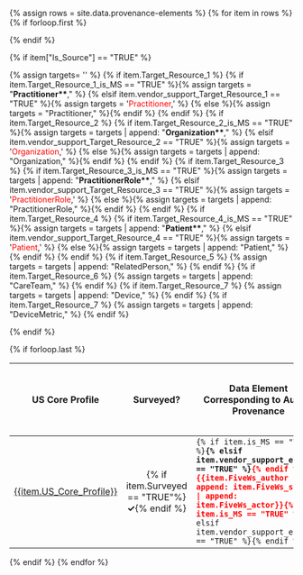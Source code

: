 <!-- This liquid script creates a US Core provenance requirements table using input data from input/data/provenance-elements.csv
with the following columns:
- Row
- Is_Source : boolean flag if is provenance source element
- Observation_grouping: tag for grouping profiles together like ADI or vitals
- polled_vendors: boolean flag if vendors surveyed on their use of the provenance source element for this profile
- US_Core_Profile: title of US Core Profile (secondary sort parameter)
- URL: Canonical URL of US Core Profile
- Path: relative path of US Core Profile
- Type: resource type of US Core Profile (primary sort parameter)
- FiveWs_author: provenance source element choice based on FiveWs mapping (one per row)
- FiveWs_source: provenance source element choice based on FiveWs mapping (one per row)
- FiveWs_actor: provenance source element choice based on FiveWs mapping (one per row)
- is_MS: boolean flag if provenance source element is US Core Must Support
- vendor_support_element: boolean flag if vendors surveyed on their use of the provenance source element
- Target_Resource_1: provenance source element target resource (can be up to 7)
- Target_Resource_1_is_MS: boolean flag if provenance source element target resource is US Core Must Support
- vendor_support_Target_Resource_1: boolean flag if vendors surveyed on their use of the provenance source element target resource
- Target_Resource_2: provenance source element target resource (can be up to 7)
- Target_Resource_2_is_MS: boolean flag if provenance source element target resource is US Core Must Support
- vendor_support_Target_Resource_2: boolean flag if vendors surveyed on their use of the provenance source element target resource
- Target_Resource_3: provenance source element target resource (can be up to 7)
- vendor_support_Target_Resource_3: boolean flag if vendors surveyed on their use of the provenance source element target resource
- Target_Resource_4: provenance source element target resource (can be up to 7)
- vendor_support_Target_Resource_4: boolean flag if vendors surveyed on their use of the provenance source element target resource
- Target_Resource_5: provenance source element target resource (can be up to 7)
- vendor_support_Target_Resource_5: boolean flag if vendors surveyed on their use of the provenance source element target resource
- Target_Resource_6: provenance source element target resource (can be up to 7)
- vendor_support_Target_Resource_6: boolean flag if vendors surveyed on their use of the provenance source element target resource
- Target_Resource_7: provenance source element target resource (can be up to 7)
- vendor_support_Target_Resource_7: boolean flag if vendors surveyed on their use of the provenance source element target resource
- Target_Resource_8: provenance source element target resource (can be up to 7)
- vendor_support_Target_Resource_7: boolean flag if vendors surveyed on their use of the provenance source element target resource
- Comments
-  no include parameters:  -->

{% assign rows = site.data.provenance-elements %}
{% for item in rows %}
{% if forloop.first %}
<table class="grid">
<thead>
<tr>
<!-- <th>Row #</th> -->
<th>US Core Profile</th>
<th>Surveyed?</th>
<th>Data Element Corresponding to Author Provenance</th>
<th>Target Resource Types Corresponding to Author Role Provenance</th>
</tr>
</thead>
<tbody>
{% endif %}

{% if item["Is_Source"] == "TRUE" %}

{% assign targets= '' %}
{% if item.Target_Resource_1 %}
  {% if item.Target_Resource_1_is_MS == "TRUE" %}{% assign targets = "<strong>Practitioner**</strong>," %}
  {% elsif item.vendor_support_Target_Resource_1 == "TRUE" %}{% assign targets = '<span style="color: red;">Practitioner</span>,' %}
  {% else %}{% assign targets = "Practitioner," %}{% endif %}
{% endif %}
{% if item.Target_Resource_2 %}
  {% if item.Target_Resource_2_is_MS == "TRUE" %}{% assign targets = targets | append: "<strong>Organization**</strong>," %}
  {% elsif item.vendor_support_Target_Resource_2 == "TRUE" %}{% assign targets = '<span style="color: red;">Organization</span>,' %}
  {% else %}{% assign targets = targets | append: "Organization," %}{% endif %}
{% endif %}
{% if item.Target_Resource_3 %}
  {% if item.Target_Resource_3_is_MS == "TRUE" %}{% assign targets = targets | append: "<strong>PractitionerRole**</strong>," %}
  {% elsif item.vendor_support_Target_Resource_3 == "TRUE" %}{% assign targets = '<span style="color: red;">PractitionerRole</span>,' %}
  {% else %}{% assign targets = targets | append: "PractitionerRole," %}{% endif %}
{% endif %}
{% if item.Target_Resource_4 %}
  {% if item.Target_Resource_4_is_MS == "TRUE" %}{% assign targets = targets | append: "<strong>Patient**</strong>," %}
  {% elsif item.vendor_support_Target_Resource_4 == "TRUE" %}{% assign targets = '<span style="color: red;">Patient</span>,' %}
  {% else %}{% assign targets = targets | append: "Patient," %}{% endif %}
{% endif %}
{% if item.Target_Resource_5 %}
  {% assign targets = targets | append: "RelatedPerson," %}
{% endif %}
{% if item.Target_Resource_6 %}
  {% assign targets = targets | append: "CareTeam," %}
{% endif %}
{% if item.Target_Resource_7 %}
  {% assign targets = targets | append: "Device," %}
{% endif %}
{% if item.Target_Resource_7 %}
  {% assign targets = targets | append: "DeviceMetric," %}
{% endif %}

<tr>
<!-- <td>{{forloop.index}}</td> -->
<td><a href="{{item.Path}}">{{item.US_Core_Profile}}</a></td>
<td style="text-align: center;">{% if item.Surveyed == "TRUE"%}<strong>✓</strong>{% endif %}</td>
<td><code>{% if item.is_MS == "TRUE" %}<strong>{% elsif item.vendor_support_element == "TRUE" %}<span style="color: red;">{% endif %}{{item.FiveWs_author | append: item.FiveWs_source | append: item.FiveWs_actor}}{% if item.is_MS == "TRUE" %}*</strong>{% elsif item.vendor_support_element == "TRUE" %}</span>{% endif %}</code></td>
<td>{{ targets | split: "," | join: ", " }}</td>
</tr>
{% endif %}

{% if forloop.last %}
</tbody>
</table>
{% endif %}
{% endfor %}
